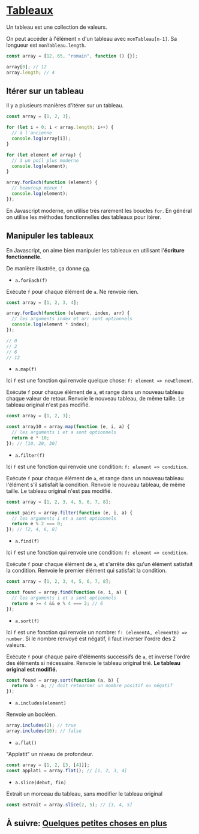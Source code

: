 # [Tableaux](https://developer.mozilla.org/en-US/docs/Web/JavaScript/Reference/Global_Objects/Array)

Un tableau est une collection de valeurs.

On peut accéder à l'élément `n` d'un tableau avec `monTableau[n-1]`. Sa longueur
est `monTableau.length`.

```js
const array = [12, 65, "romain", function () {}];

array[0]; // 12
array.length; // 4
```

## Itérer sur un tableau

Il y a plusieurs manières d'itérer sur un tableau.

```js
const array = [1, 2, 3];

for (let i = 0; i < array.length; i++) {
  // à l'ancienne
  console.log(array[i]);
}

for (let element of array) {
  // à un poil plus moderne
  console.log(element);
}

array.forEach(function (element) {
  // beaucoup mieux !
  console.log(element);
});
```

En Javascript moderne, on utilise très rarement les boucles `for`. En général on
utilise les méthodes fonctionnelles des tableaux pour itérer.

## Manipuler les tableaux

En Javascript, on aime bien manipuler les tableaux en utilisant l'**écriture
fonctionnelle**.

De manière illustrée, ça donne
[ça](https://twitter.com/steveluscher/status/741089564329054208).

- `a.forEach(f)`

Exécute `f` pour chaque élément de `a`. Ne renvoie rien.

```js
const array = [1, 2, 3, 4];

array.forEach(function (element, index, arr) {
  // les arguments index et arr sont optionnels
  console.log(element * index);
});

// 0
// 2
// 6
// 12
```

- `a.map(f)`

Ici `f` est une fonction qui renvoie quelque chose: `f: element => newElement`.

Exécute `f` pour chaque élément de `a`, et range dans un nouveau tableau chaque valeur de retour. Renvoie le nouveau tableau, de même taille. Le tableau original n'est pas modifié.

```js
const array = [1, 2, 3];

const array10 = array.map(function (e, i, a) {
  // les arguments i et a sont optionnels
  return e * 10;
}); // [10, 20, 30]
```

- `a.filter(f)`

Ici `f` est une fonction qui renvoie une condition: `f: element => condition`.

Exécute `f` pour chaque élément de `a`, et range dans un nouveau tableau l'élément s'il satisfait la condition. Renvoie le nouveau tableau, de même taille. Le tableau original n'est pas modifié.

```js
const array = [1, 2, 3, 4, 5, 6, 7, 8];

const pairs = array.filter(function (e, i, a) {
  // les arguments i et a sont optionnels
  return e % 2 === 0;
}); // [2, 4, 6, 8]
```

- `a.find(f)`

Ici `f` est une fonction qui renvoie une condition: `f: element => condition`.

Exécute `f` pour chaque élément de `a`, et s'arrête dès qu'un élément satisfait la condition. Renvoie le premier élément qui satisfait la condition.

```js
const array = [1, 2, 3, 4, 5, 6, 7, 8];

const found = array.find(function (e, i, a) {
  // les arguments i et a sont optionnels
  return e >= 4 && e % 4 === 2; // 6
});
```

- `a.sort(f)`

Ici `f` est une fonction qui renvoie un nombre: `f: (elementA, elementB) => number`. Si le nombre renvoyé est négatif, il faut inverser l'ordre des 2 valeurs.

Exécute `f` pour chaque paire d'éléments successifs de `a`, et inverse l'ordre des éléments si nécessaire. Renvoie le tableau original trié. **Le tableau original est modifié.**

```js
const found = array.sort(function (a, b) {
  return b - a; // doit retourner un nombre positif ou négatif
});
```

- `a.includes(element)`

Renvoie un booléen.

```js
array.includes(2); // true
array.includes(10); // false
```

- `a.flat()`

"Applatit" un niveau de profondeur.

```js
const array = [1, 2, [3, [4]]];
const applati = array.flat(); // [1, 2, 3, 4]
```

- `a.slice(debut, fin)`

Extrait un morceau du tableau, sans modifier le tableau original

```js
const extrait = array.slice(2, 5); // [3, 4, 5]
```

## À suivre: [Quelques petites choses en plus](./2-5_utils.md)
